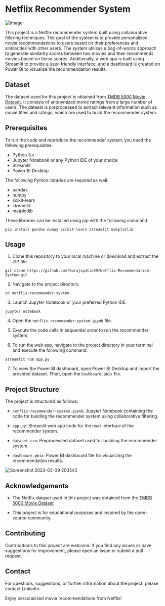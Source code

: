 # Netflix Recommender System

![image](https://github.com/SurajspatiL99/Netflix-Recommendation-System/assets/101862962/5f1d90f7-2473-476f-a3ea-a63c6bbfbc08)

This project is a Netflix recommender system built using collaborative filtering techniques. The goal of the system is to provide personalized movie recommendations to users based on their preferences and similarities with other users. The system utilizes a bag-of-words approach to generate similarity scores between two movies and then recommends movies based on these scores. Additionally, a web app is built using Streamlit to provide a user-friendly interface, and a dashboard is created on Power BI to visualize the recommendation results.

## Dataset

The dataset used for this project is obtained from [TMDB 5000 Movie Dataset](https://www.kaggle.com/datasets/tmdb/tmdb-movie-metadata?select=tmdb_5000_movies.csv). It consists of anonymized movie ratings from a large number of users. The dataset is preprocessed to extract relevant information such as movie titles and ratings, which are used to build the recommender system.

## Prerequisites

To run the code and reproduce the recommender system, you need the following prerequisites:

- Python 3.x
- Jupyter Notebook or any Python IDE of your choice
- Streamlit
- Power BI Desktop

The following Python libraries are required as well:

- pandas
- numpy
- scikit-learn
- streamlit
- matplotlib

These libraries can be installed using pip with the following command:

```
pip install pandas numpy scikit-learn streamlit matplotlib
```

## Usage

1. Clone this repository to your local machine or download and extract the ZIP file.

```
git clone https://github.com/SurajspatiL99/Netflix-Recommendation-System.git
```

2. Navigate to the project directory.

```
cd netflix-recommender-system
```

3. Launch Jupyter Notebook or your preferred Python IDE.

```
jupyter notebook
```

4. Open the `netflix-recommender-system.ipynb` file.

5. Execute the code cells in sequential order to run the recommender system.

6. To run the web app, navigate to the project directory in your terminal and execute the following command:

```
streamlit run app.py
```

7. To view the Power BI dashboard, open Power BI Desktop and import the provided dataset. Then, open the `Dashboard.pbix` file.

## Project Structure

The project is structured as follows:

- `netflix-recommender-system.ipynb`: Jupyter Notebook containing the code for building the recommender system using collaborative filtering.

- `app.py`: Streamlit web app code for the user interface of the recommender system.

- `dataset.csv`: Preprocessed dataset used for building the recommender system.

- `dashboard.pbix`: Power BI dashboard file for visualizing the recommendation results.

![Screenshot 2023-03-09 203543](https://user-images.githubusercontent.com/101862962/224200813-82de4f03-864f-4605-a0f6-e94b1b5a3fce.png)


## Acknowledgements

- The Netflix dataset used in this project was obtained from the [TMDB 5000 Movie Dataset](https://www.kaggle.com/datasets/tmdb/tmdb-movie-metadata?select=tmdb_5000_movies.csv)

- This project is for educational purposes and inspired by the open-source community.

## Contributing

Contributions to this project are welcome. If you find any issues or have suggestions for improvement, please open an issue or submit a pull request.

## Contact

For questions, suggestions, or further information about the project, please contact LinkedIn.

Enjoy personalized movie recommendations from Netflix!
